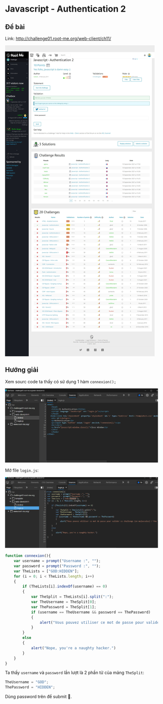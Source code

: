 # Javascript - Authentication 2

## Đề bài

Link: http://challenge01.root-me.org/web-client/ch11/

![](sc.jpeg)

## Hướng giải

Xem sourc code ta thấy có sử dụng 1 hàm `connexion();`

![](view-src.png)

Mở file `login.js`:

![](view-js.png)

```javascript
function connexion(){
    var username = prompt("Username :", "");
    var password = prompt("Password :", "");
    var TheLists = ["GOD:HIDDEN"];
    for (i = 0; i < TheLists.length; i++)
    {
        if (TheLists[i].indexOf(username) == 0)
        {
            var TheSplit = TheLists[i].split(":");
            var TheUsername = TheSplit[0];
            var ThePassword = TheSplit[1];
            if (username == TheUsername && password == ThePassword)
            {
                alert("Vous pouvez utiliser ce mot de passe pour valider ce challenge (en majuscules) / You can use this password to validate this challenge (uppercase)");
            }
        }
        else
        {
            alert("Nope, you're a naughty hacker.")
        }
    }
}
```

Ta thấy `username` và `password` lần lượt là 2 phần tử của mảng `TheSplit`:

```javascript
TheUsername = "GOD";
ThePassword = "HIDDEN";
```

Dùng password trên để submit 🌟.